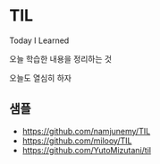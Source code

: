 # TIL

Today I Learned

오늘 학습한 내용을 정리하는 것

오늘도 열심히 하자

## 샘플
- https://github.com/namjunemy/TIL
- https://github.com/milooy/TIL
- https://github.com/YutoMizutani/til


